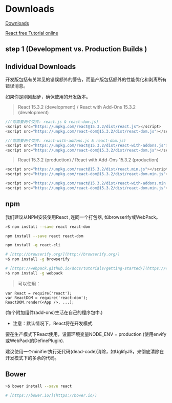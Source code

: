 # Downloads 

[Downloads](https://facebook.github.io/react/downloads.html)

[React free Tutorial online](https://egghead.io)


## step 1 (Development vs. Production Builds )


## Individual Downloads  

开发版包括有关常见的错误额外的警告，而量产版包括额外的性能优化和剥离所有错误消息。  

如果你是刚刚起步，确保使用的开发版本。  

> React 15.3.2 (development) / React with Add-Ons 15.3.2 (development)

```js
//(你需要两个文件: react.js & react-dom.js)  
<script src="https://unpkg.com/react@15.3.2/dist/react.js"></script>  
<script src="https://unpkg.com/react-dom@15.3.2/dist/react-dom.js"></script>  

//(你需要两个文件: react-with-addons.js & react-dom.js)  
<script src="https://unpkg.com/react@15.3.2/dist/react-with-addons.js"></script>  
<script src="https://unpkg.com/react-dom@15.3.2/dist/react-dom.js"></script>  
```

> React 15.3.2 (production) / React with Add-Ons 15.3.2 (production)

```js
<script src="https://unpkg.com/react@15.3.2/dist/react.min.js"></script>  
<script src="https://unpkg.com/react-dom@15.3.2/dist/react-dom.min.js"></script>  

<script src="https://unpkg.com/react@15.3.2/dist/react-with-addons.min.js"></script>  
<script src="https://unpkg.com/react-dom@15.3.2/dist/react-dom.min.js"></script>  
```

## npm 

我们建议从NPM安装使用React ,连同一个打包器, 如browserify或WebPack。

```sh
>$ npm install --save react react-dom

npm install --save react react-dom

npm install -g react-cli

# [http://browserify.org/](http://browserify.org/)  
>$ npm install -g browserify

# [https://webpack.github.io/docs/tutorials/getting-started/](https://webpack.github.io/docs/tutorials/getting-started/)  
>$ npm install -g webpack
```

> 可以使用：

```code
var React = require('react');  
var ReactDOM = require('react-dom');  
ReactDOM.render(<App />, ...);  
``` 
(每个附加组件(add-ons)生活在自己的程序包中.)  

* 注意：默认情况下，React将在开发模式.  

要在生产模式下React使用，设置环境变量NODE_ENV = production (使用envify或WebPack的DefinePlugin).  

建议使用一个minifier执行死代码(dead-code)消除，如UglifyJS，来彻底清除在开发模式下的多余的代码。  


## Bower 

```sh
>$ bower install --save react

# [https://bower.io/](https://bower.io/)  
```

